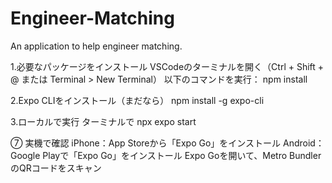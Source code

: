 # Engineer-Matching
An application to help engineer matching.

1.必要なパッケージをインストール
VSCodeのターミナルを開く（Ctrl + Shift + @ または Terminal > New Terminal）
以下のコマンドを実行：
npm install

2.Expo CLIをインストール（まだなら）
npm install -g expo-cli

3.ローカルで実行
ターミナルで
npx expo start

⑦ 実機で確認
iPhone：App Storeから「Expo Go」をインストール
Android：Google Playで「Expo Go」をインストール
Expo Goを開いて、Metro BundlerのQRコードをスキャン
